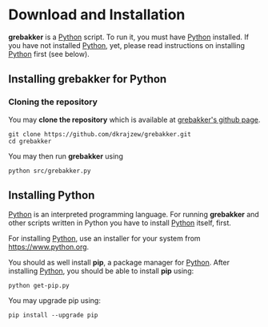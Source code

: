 # Download and Installation

__grebakker__ is a [Python](https://www.python.org/) script. To run it, you must have [Python](https://www.python.org/) installed. If you have not installed [Python](https://www.python.org/), yet, please read instructions on installing [Python](https://www.python.org/) first (see below).



## Installing grebakker for Python



### Cloning the repository

You may __clone the repository__ which is available at [grebakker&apos;s github page](https://github.com/dkrajzew/grebakker).

```console
git clone https://github.com/dkrajzew/grebakker.git
cd grebakker
```

You may then run __grebakker__ using 

```console
python src/grebakker.py
```



## Installing Python

[Python](https://www.python.org/) is an interpreted programming language. For running __grebakker__ and other scripts written in Python you have to install [Python](https://www.python.org/) itself, first.

For installing [Python](https://www.python.org/), use an installer for your system from <https://www.python.org>.

You should as well install **pip**, a package manager for [Python](https://www.python.org/). After installing [Python](https://www.python.org/), you should be able to install **pip** using:

```console
python get-pip.py
```

You may upgrade pip using:

```console
pip install --upgrade pip
```


